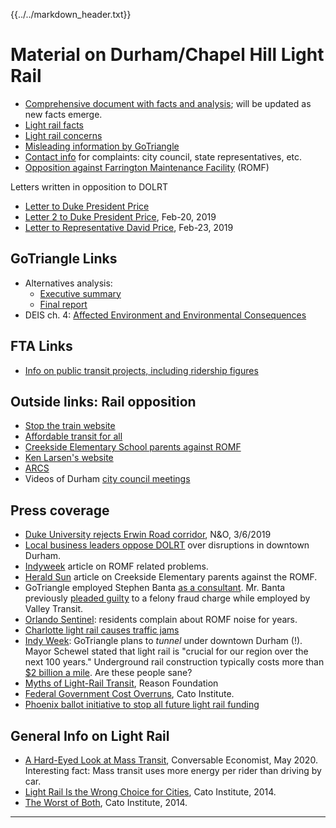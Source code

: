 {{../../markdown_header.txt}}

# Material on Durham/Chapel Hill Light Rail

* [Comprehensive document with facts and analysis](dolrt_comprehensive.pdf); will be updated as new facts emerge.
* [Light rail facts](rail_facts.html)
* [Light rail concerns](other_concerns.html)
* [Misleading information by GoTriangle](deception_summary.html)
* [Contact info](contact_info.html) for complaints: city council, state representatives, etc.
* [Opposition against Farrington Maintenance Facility](romf.html) (ROMF)

Letters written in opposition to DOLRT

* [Letter to Duke President Price](duke_letter.html)
* [Letter 2 to Duke President Price](duke_letter2.html), Feb-20, 2019
* [Letter to Representative David Price](letters/letter_david_price.pdf), Feb-23, 2019

## GoTriangle Links

* Alternatives analysis:
	* [Executive summary](https://gotriangle.org/sites/default/files/do-aa-executive-summary-073112.pdf)
	* [Final report](https://gotriangle.org/sites/default/files/oct18_do_aa_final_report_small.pdf)
* DEIS ch. 4: [Affected Environment and Environmental Consequences](https://gotriangle.org/sites/default/files/0633_deis-ch-4-150820_v0.pdf)

## FTA Links

* [Info on public transit projects, including ridership figures](https://www.transit.dot.gov/ntd/data-product/monthly-module-raw-data-release)

## Outside links: Rail opposition

* [Stop the train website](https://stopthetrain.org/)
* [Affordable transit for all](https://www.affordabletransitforall.com/)
* [Creekside Elementary School parents against ROMF](https://creeksiderailyard.net/)
* [Ken Larsen's website](http://kenlarsennc.com/DOLRT101.htm)
* [ARCS](https://arcsdurhamorange.home.blog/avoiding-a-light-rail-train-wreck-in-southwest-durham/)
* Videos of Durham [city council meetings](https://www.youtube.com/playlist?list=PLLeX6M8cvLwPpqMIIgToUjvmguXQ_scoc)

## Press coverage

* [Duke University rejects Erwin Road corridor](https://www.newsobserver.com/news/local/article227267579.html), N&O, 3/6/2019
* [Local business leaders oppose DOLRT](https://www.newsobserver.com/news/local/article222298455.html) over disruptions in downtown Durham.
* [Indyweek](https://indyweek.com/news/durham/gotriangle-light-rail-southwest-durham-romf/) article on ROMF related problems.
* [Herald Sun](https://www.heraldsun.com/news/local/article222245295.html) article on Creekside Elementary parents against the ROMF.
* GoTriangle employed Stephen Banta [as a consultant](https://www.newsobserver.com/news/local/article222333340.html). Mr. Banta previously [pleaded guilty](https://www.usnews.com/news/best-states/arizona/articles/2018-09-10/former-ceo-of-transit-system-pleads-guilty-to-fraud-charge) to a felony fraud charge while employed by Valley Transit.
* [Orlando Sentinel](https://www.orlandosentinel.com/news/breaking-news/os-sunrail-noise-sanford-residents-20150709-story.html): residents complain about ROMF noise for years.
* [Charlotte light rail causes traffic jams](http://www.wfae.org/post/light-rail-extension-backs-traffic-city-takes-action)
* [Indy Week](https://indyweek.com/news/durham/gotriangle-proposes-to-tunnel-light-rail-under-downtown-durh/): GoTriangle plans to *tunnel* under downtown Durham (!). Mayor Schewel stated that light rail is "crucial for our region over the next 100 years." Underground rail construction typically costs more than [$2 billion a mile](https://www.nytimes.com/2018/03/28/nyregion/new-york-subway-construction-costs-congress.html). Are these people sane?
* [Myths of Light-Rail Transit](https://reason.org/wp-content/uploads/files/760155cae7ee4c80205854259f5c669a.pdf), Reason Foundation
* [Federal Government Cost Overruns](https://object.cato.org/sites/cato.org/files/pubs/pdf/tbb-72.pdf), Cato Institute.
* [Phoenix ballot initiative to stop all future light rail funding](https://www.azcentral.com/story/news/local/phoenix/2018/11/28/phoenix-voters-decide-future-light-rail-election-building-better-phoenix-sales-tax-transportation/2127960002/)

## General Info on Light Rail

* [A Hard-Eyed Look at Mass Transit](https://conversableeconomist.blogspot.com/2020/05/a-hard-eyed-look-at-mass-transit.html), Conversable Economist, May 2020. Interesting fact: Mass transit uses more energy per rider than driving by car.
* [Light Rail Is the Wrong Choice for Cities](https://www.cato.org/publications/commentary/light-rail-wrong-choice-cities), Cato Institute, 2014.
* [The Worst of Both](https://object.cato.org/sites/cato.org/files/pubs/pdf/pa750_web_1.pdf), Cato Institute, 2014.

-----------